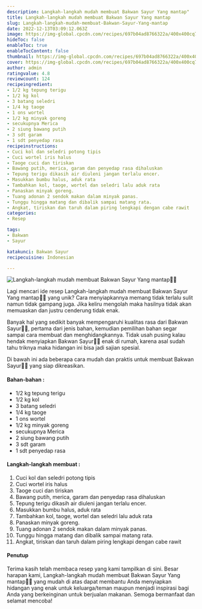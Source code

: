 ```yaml
---
description: Langkah-langkah mudah membuat Bakwan Sayur Yang mantap"
title: Langkah-langkah mudah membuat Bakwan Sayur Yang mantap
slug: Langkah-langkah-mudah-membuat-Bakwan-Sayur-Yang-mantap
date: 2022-12-13T03:09:12.063Z
image: https://img-global.cpcdn.com/recipes/697b04ad8766322a/400x400cq70/photo.jpg
hideToc: false
enableToc: true
enableTocContent: false
thumbnail: https://img-global.cpcdn.com/recipes/697b04ad8766322a/400x400cq70/photo.jpg
cover: https://img-global.cpcdn.com/recipes/697b04ad8766322a/400x400cq70/photo.jpg
author: admin
ratingvalue: 4.8
reviewcount: 124
recipeingredient:
- 1/2 kg tepung terigu
- 1/2 kg kol
- 3 batang seledri
- 1/4 kg taoge
- 1 ons wortel
- 1/2 kg minyak goreng
- secukupnya Merica
- 2 siung bawang putih
- 3 sdt garam
- 1 sdt penyedap rasa
recipeinstructions:
- Cuci kol dan seledri potong tipis
- Cuci wortel iris halus
- Taoge cuci dan tiriskan
- Bawang putih, merica, garam dan penyedap rasa dihaluskan
- Tepung terigu dikasih air diuleni jangan terlalu encer.
- Masukkan bumbu halus, aduk rata
- Tambahkan kol, taoge, wortel dan seledri lalu aduk rata
- Panaskan minyak goreng.
- Tuang adonan 2 sendok makan dalam minyak panas.
- Tunggu hingga matang dan dibalik sampai matang rata.
- Angkat, tiriskan dan taruh dalam piring lengkapi dengan cabe rawit
categories:
- Resep

tags:
- Bakwan
- Sayur

katakunci: Bakwan Sayur
recipecuisine: Indonesian

---
```


![Langkah-langkah mudah membuat Bakwan Sayur Yang mantap👩‍🍳](https://img-global.cpcdn.com/recipes/697b04ad8766322a/400x400cq70/photo.jpg)

Lagi mencari ide resep Langkah-langkah mudah membuat Bakwan Sayur Yang mantap👩‍🍳 yang unik? Cara menyiapkannya memang tidak terlalu sulit namun tidak gampang juga. Jika keliru mengolah maka hasilnya tidak akan memuaskan dan justru cenderung tidak enak.

Banyak hal yang sedikit banyak mempengaruhi kualitas rasa dari Bakwan Sayur👩‍🍳, pertama dari jenis bahan, kemudian pemilihan bahan segar sampai cara membuat dan menghidangkannya. Tidak usah pusing kalau hendak menyiapkan Bakwan Sayur👩‍🍳 enak di rumah, karena asal sudah tahu triknya maka hidangan ini bisa jadi sajian spesial.

Di bawah ini ada beberapa cara mudah dan praktis untuk membuat Bakwan Sayur👩‍🍳 yang siap dikreasikan.

<!--inarticleads1-->

#### Bahan-bahan :

- 1/2 kg tepung terigu
- 1/2 kg kol
- 3 batang seledri
- 1/4 kg taoge
- 1 ons wortel
- 1/2 kg minyak goreng
- secukupnya Merica
- 2 siung bawang putih
- 3 sdt garam
- 1 sdt penyedap rasa

<!--inarticleads2-->

#### Langkah-langkah membuat :

1. Cuci kol dan seledri potong tipis
1. Cuci wortel iris halus
1. Taoge cuci dan tiriskan
1. Bawang putih, merica, garam dan penyedap rasa dihaluskan
1. Tepung terigu dikasih air diuleni jangan terlalu encer.
1. Masukkan bumbu halus, aduk rata
1. Tambahkan kol, taoge, wortel dan seledri lalu aduk rata
1. Panaskan minyak goreng.
1. Tuang adonan 2 sendok makan dalam minyak panas.
1. Tunggu hingga matang dan dibalik sampai matang rata.
1. Angkat, tiriskan dan taruh dalam piring lengkapi dengan cabe rawit

#### Penutup

Terima kasih telah membaca resep yang kami tampilkan di sini. Besar harapan kami, Langkah-langkah mudah membuat Bakwan Sayur Yang mantap👩‍🍳 yang mudah di atas dapat membantu Anda menyiapkan hidangan yang enak untuk keluarga/teman maupun menjadi inspirasi bagi Anda yang berkeinginan untuk berjualan makanan. Semoga bermanfaat dan selamat mencoba!